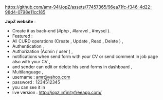 

https://github.com/amr-94/JopZ/assets/77457365/96ea71fc-f346-4d22-98d4-0798e11cc185

**JopZ website** :

- Create it as back-end (#php , #laravel , #mysql ). 
- Featured :
- All CURD operations (Create , Update , Read , Delete ) ,
- Authentication , 
- Authorization (Admin / user ) ,
- notifications when send form with your CV or send comment in job page also with your CV ,
- and sender can edit or delete his send forms in dashboard ,
- Multilanguage ,
- username : amr@yahoo.com
- password : 1234512345
- you can see it in 
- live version : http://jopz.infinityfreeapp.com/ 
